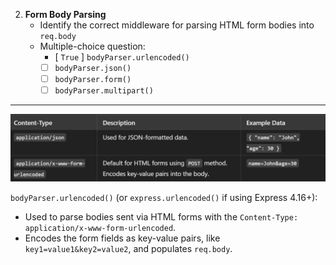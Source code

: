 2. **Form Body Parsing** 
   - Identify the correct middleware for parsing HTML form bodies into `req.body`
   - Multiple-choice question:
     - [ `True` ] `bodyParser.urlencoded()`
     - [ ] `bodyParser.json()`
     - [ ] `bodyParser.form()`
     - [ ] `bodyParser.multipart()`

  ---

  ![Contant-Type](./images/Content-Type.png)

`bodyParser.urlencoded()` (or `express.urlencoded()` if using Express 4.16+):

- Used to parse bodies sent via HTML forms with the `Content-Type: application/x-www-form-urlencoded`.
- Encodes the form fields as key-value pairs, like `key1=value1&key2=value2`, and populates `req.body`.